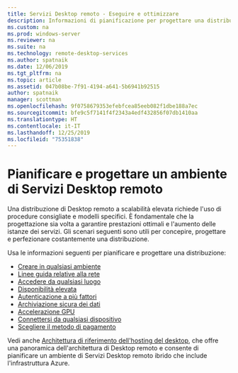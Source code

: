 ```yaml
---
title: Servizi Desktop remoto - Eseguire e ottimizzare
description: Informazioni di pianificazione per progettare una distribuzione di Desktop remoto.
ms.custom: na
ms.prod: windows-server
ms.reviewer: na
ms.suite: na
ms.technology: remote-desktop-services
ms.author: spatnaik
ms.date: 12/06/2019
ms.tgt_pltfrm: na
ms.topic: article
ms.assetid: 047b08be-7f91-4194-a641-5b6941b92515
author: spatnaik
manager: scottman
ms.openlocfilehash: 9f0758679353efebfcea85eeb082f1dbe188a7ec
ms.sourcegitcommit: bfe9c5f7141f4f2343a4edf432856f07db1410aa
ms.translationtype: HT
ms.contentlocale: it-IT
ms.lasthandoff: 12/25/2019
ms.locfileid: "75351838"
---
```

# <a name="plan-and-design-your-remote-desktop-services-environment"></a>Pianificare e progettare un ambiente di Servizi Desktop remoto

Una distribuzione di Desktop remoto a scalabilità elevata richiede l'uso di procedure consigliate e modelli specifici.
È fondamentale che la progettazione sia volta a garantire prestazioni ottimali e l'aumento delle istanze dei servizi. Gli scenari seguenti sono utili per concepire, progettare e perfezionare costantemente una distribuzione.

Usa le informazioni seguenti per pianificare e progettare una distribuzione:

- [Creare in qualsiasi ambiente](rds-plan-build-anywhere.md)
- [Linee guida relative alla rete](network-guidance.md)
- [Accedere da qualsiasi luogo](rds-plan-access-from-anywhere.md)
- [Disponibilità elevata](rds-plan-high-availability.md)
- [Autenticazione a più fattori](rds-plan-mfa.md)
- [Archiviazione sicura dei dati](rds-plan-secure-data-storage.md)
- [Accelerazione GPU](rds-graphics-virtualization.md)
- [Connettersi da qualsiasi dispositivo](rds-plan-connect-from-any-device.md)
- [Scegliere il metodo di pagamento](rds-plan-choose-how-you-pay.md)

Vedi anche [Architettura di riferimento dell'hosting del desktop](desktop-hosting-reference-architecture.md), che offre una panoramica dell'architettura di Desktop remoto e consente di pianificare un ambiente di Servizi Desktop remoto ibrido che include l'infrastruttura Azure.

